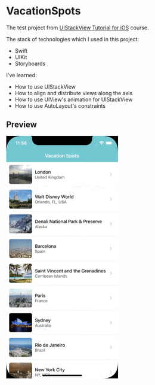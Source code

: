 # VacationSpots

The test project from [UIStackView Tutorial for iOS](https://www.raywenderlich.com/2198310-uistackview-tutorial-for-ios-introducing-stack-views) course.

The stack of technologies which I used in this project:
- Swift
- UIKit
- Storyboards

I've learned:
- How to use UIStackView
- How to align and distribute views along the axis
- How to use UIView's animation for UIStackView
- How to use AutoLayout's constraints

## Preview
<img src="https://github.com/azat-dev/ios-tutorials-uikit-2-uistackview/raw/master/preview.gif" width="300px"/>

